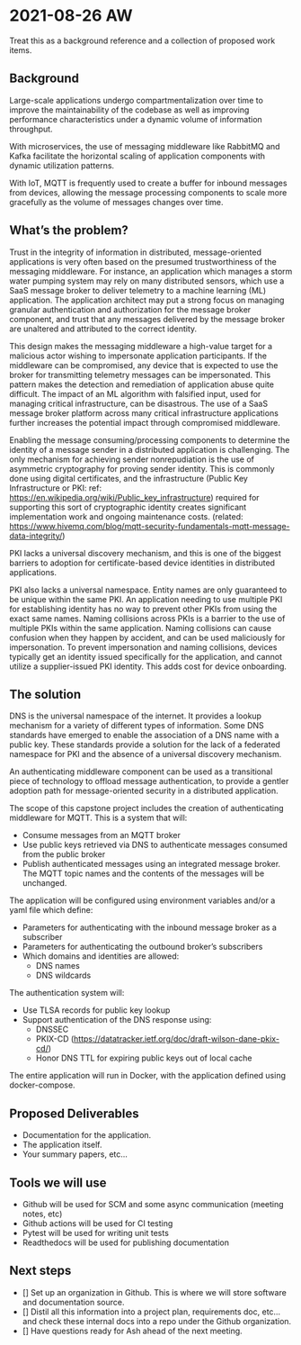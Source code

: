 # 2021-08-26 AW

Treat this as a background reference and a collection of proposed work items.

## Background

Large-scale applications undergo compartmentalization over time to improve the maintainability of the codebase as well as improving performance characteristics under a dynamic volume of information throughput.

With microservices, the use of messaging middleware like RabbitMQ and Kafka facilitate the horizontal scaling of application components with dynamic utilization patterns.

With IoT, MQTT is frequently used to create a buffer for inbound messages from devices, allowing the message processing components to scale more gracefully as the volume of messages changes over time.

## What’s the problem?

Trust in the integrity of information in distributed, message-oriented applications is very often based on the presumed trustworthiness of the messaging middleware. For instance, an application which manages a storm water pumping system may rely on many distributed sensors, which use a SaaS message broker to deliver telemetry to a machine learning (ML) application. The application architect may put a strong focus on managing granular authentication and authorization for the message broker component, and trust that any messages delivered by the message broker are unaltered and attributed to the correct identity.

This design makes the messaging middleware a high-value target for a malicious actor wishing to impersonate application participants. If the middleware can be compromised, any device that is expected to use the broker for transmitting telemetry messages can be impersonated. This pattern makes the detection and remediation of application abuse quite difficult. The impact of an ML algorithm with falsified input, used for managing critical infrastructure, can be disastrous. The use of a SaaS message broker platform across many critical infrastructure applications further increases the potential impact through compromised middleware.

Enabling the message consuming/processing components to determine the identity of a message sender in a distributed application is challenging. The only mechanism for achieving sender nonrepudiation is the use of asymmetric cryptography for proving sender identity. This is commonly done using digital certificates, and the infrastructure (Public Key Infrastructure or PKI: ref: <https://en.wikipedia.org/wiki/Public_key_infrastructure>) required for supporting this sort of cryptographic identity creates significant implementation work and ongoing maintenance costs. (related: <https://www.hivemq.com/blog/mqtt-security-fundamentals-mqtt-message-data-integrity/>)

PKI lacks a universal discovery mechanism, and this is one of the biggest barriers to adoption for certificate-based device identities in distributed applications.

PKI also lacks a universal namespace. Entity names are only guaranteed to be unique within the same PKI. An application needing to use multiple PKI for establishing identity has no way to prevent other PKIs from using the exact same names. Naming collisions across PKIs is a barrier to the use of multiple PKIs within the same application. Naming collisions can cause confusion when they happen by accident, and can be used maliciously for impersonation. To prevent impersonation and naming collisions, devices typically get an identity issued specifically for the application, and cannot utilize a supplier-issued PKI identity. This adds cost for device onboarding.

## The solution

DNS is the universal namespace of the internet. It provides a lookup mechanism for a variety of different types of information. Some DNS standards have emerged to enable the association of a DNS name with a public key. These standards provide a solution for the lack of a federated namespace for PKI and the absence of a universal discovery mechanism.

An authenticating middleware component can be used as a transitional piece of technology to offload message authentication, to provide a gentler adoption path for message-oriented security in a distributed application.

The scope of this capstone project includes the creation of authenticating middleware for MQTT. This is a system that will:

* Consume messages from an MQTT broker
* Use public keys retrieved via DNS to authenticate messages consumed from the public broker
* Publish authenticated messages using an integrated message broker. The MQTT topic names and the contents of the messages will be unchanged.

The application will be configured using environment variables and/or a yaml file which define:

* Parameters for authenticating with the inbound message broker as a subscriber
* Parameters for authenticating the outbound broker’s subscribers
* Which domains and identities are allowed:
  * DNS names
  * DNS wildcards

The authentication system will:

* Use TLSA records for public key lookup
* Support authentication of the DNS response using:
  * DNSSEC
  * PKIX-CD (<https://datatracker.ietf.org/doc/draft-wilson-dane-pkix-cd/>)
  * Honor DNS TTL for expiring public keys out of local cache

The entire application will run in Docker, with the application defined using docker-compose.

## Proposed Deliverables

* Documentation for the application.
* The application itself.
* Your summary papers, etc...

## Tools we will use

* Github will be used for SCM and some async communication (meeting notes, etc)
* Github actions will be used for CI testing
* Pytest will be used for writing unit tests
* Readthedocs will be used for publishing documentation

## Next steps

* [] Set up an organization in Github. This is where we will store software and documentation source.
* [] Distil all this information into a project plan, requirements doc, etc… and check these internal docs into a repo under the Github organization.
* [] Have questions ready for Ash ahead of the next meeting. 
